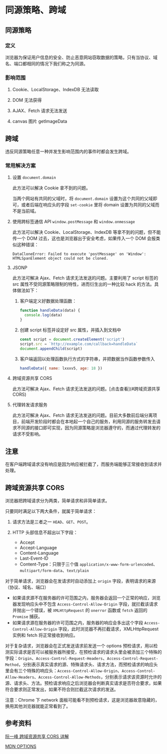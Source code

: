 # 同源策略、跨域

## 同源策略

### 定义

浏览器为保证用户信息的安全、防止恶意网站窃取数据的策略，只有当协议、域名、端口都相同的情况下我们称之为同源。

### 影响范围

1. Cookie、LocalStorage、IndexDB 无法读取

2. DOM 无法获得

3. AJAX、Fetch 请求无法发送

4. canvas 图片 getImageData

## 跨域

违反同源策略任意一种并发生影响范围内的事件时都会发生跨域。

### 常用解决方案

1. 设置 `document.domain`

   此方法可以解决 Cookie 拿不到的问题。

   当两个网站有共同的父域时，将 `document.domain` 设置为这个共同的父域即可，或者后端在响应头的字段 `set-cookie` 里将 domain 设置为共同的父域而不是当前域。

2. 使用跨标签通信 API `window.postMessage` 和 `window.onmessage`

   此方法可以解决 Cookie、LocalStorage、IndexDB 等拿不到的问题，但不能传一个 DOM 过去，这也是浏览器出于安全考虑，如果传入一个 DOM 会报类似这种错误：

   ```
   DataCloneError: Failed to execute 'postMessage' on 'Window': HTMLSpanElement object could not be cloned.
   ```

3. JSONP

   此方法可解决 Ajax、Fetch 请求无法发送的问题。主要利用了 script 标签的 src 属性不受同源策略限制的特性，进而衍生出的一种比较 hack 的方法。具体做法如下：

   1. 客户端定义好数据处理函数：
      ```js
      function handleData(data) {
        console.log(data)
      }
      ```
   2. 创建 script 标签并设定好 src 属性，并插入到文档中
      ```js
      const script = document.createElement('script')
      script.src = `http://example.com/callback=handleData`
      document.appendChild(script)
      ```
   3. 客户端返回以处理函数执行方式的字符串，并把数据当作函数参数传入

      ```js
      handleData({ name: lxxxv5, age: 18 })
      ```

4. 跨域资源共享 CORS

   此方法可解决 Ajax、Fetch 请求无法发送的问题。[点击查看](#跨域资源共享 CORS)

5. 代理转发请求服务

   此方法可解决 Ajax、Fetch 请求无法发送的问题。目前大多数前后端分离项目，前端开发阶段时都会在本地起一个自己的服务，利用同源的服务转发去请求不同源的接口即可实现，因为同源策略是浏览器遵守的，而通过代理转发的请求不受影响。

## 注意

在客户端跨域请求没有响应是因为响应被拦截了，而服务端能够正常接收到请求并处理。

## 跨域资源共享 CORS

浏览器把跨域请求分为两类，简单请求和非简单请求。

只要同时满足以下两大条件，就属于简单请求：

1. 请求方法是三者之一 `HEAD`、`GET`、`POST`。

2. HTTP 头部信息不超出以下字段：

   - Accept
   - Accept-Language
   - Content-Language
   - Last-Event-ID
   - Content-Type：只限于三个值 `application/x-www-form-urlencoded`、`multipart/form-data`、`text/plain`

对于简单请求，浏览器会在发请求时自动添加上 `origin` 字段，表明请求的来源（协议、域名、端口）

- 如果请求源不在服务器的许可范围之内，服务器会返回一个正常的响应，浏览器发现响应头中不包含 `Access-Control-Allow-Origin` 字段，就拦截该请求并抛出一个错误，被 `XMLHttpRequest` 的 `onerror` 函数或 `fetch` 返回的 `Promise` 捕获。
- 如果请求源在服务器的许可范围之内，服务器的响应会多出这个字段 `Access-Control-Allow-Origin` 字段，此时浏览器不再拦截请求，XMLHttpRequest 实例和 fetch 将正常接收到响应。

对于复杂请求，浏览器会在正式发送请求前发送一个 options 预检请求，用以检测实际请求是否可以被服务器所接受，在预检请求的请求头里会被添加三个特殊的字段：`Origin`、`Access-Control-Request-Headers`、`Access-Control-Request-Method`，分别表示真实请求的源、特殊请求头、请求方法，而预检请求的响应头里会有三个特殊的响应头：`Access-Control-Allow-Origin`、`Access-Control-Allow-Headers`、`Access-Control-Allow-Methods`，分别表示请求该资源时允许的源、请求头、方法。预检请求响应之后浏览器会判断真实请求是否符合要求，如果符合要求则正常发出，如果不符合则拦截这次请求的发送。

注意：Chrome 下 network 面板可能看不到预检请求，这是浏览器故意隐藏的，换用其他浏览器就能正常看到了。

## 参考资料

[阮一峰 跨域资源共享 CORS 详解](https://www.ruanyifeng.com/blog/2016/04/cors.html)

[MDN OPTIONS](https://developer.mozilla.org/zh-CN/docs/Web/HTTP/Methods/OPTIONS)
